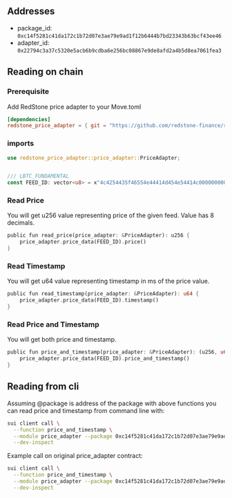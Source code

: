 ## Addresses

* package_id: `0xc14f5281c41da172c1b72d07e3ae79e9ad1f12b6444b7bd23343b63bcf43ee46`
* adapter_id: `0x22794c3a37c5320e5acb6b9cdba6e256bc08867e9de8afd2a4b5d8ea7061fea3`


## Reading on chain

### Prerequisite
Add RedStone price adapter to your Move.toml
```toml
[dependencies]
redstone_price_adapter = { git = "https://github.com/redstone-finance/redstone-oracles-monorepo", subdir = "packages/sui-connector/sui/deployments/suiMultifeed/price_adapter", rev = "main" }
```
### imports
```rust
use redstone_price_adapter::price_adapter::PriceAdapter;


/// LBTC_FUNDAMENTAL
const FEED_ID: vector<u8> = x"4c4254435f46554e44414d454e54414c00000000000000000000000000000000";
```

### Read Price
You will get u256 value representing price of the given feed. Value has 8 decimals.
```rust
public fun read_price(price_adapter: &PriceAdapter): u256 {
    price_adapter.price_data(FEED_ID).price()
}
```

### Read Timestamp
You will get u64 value representing timestamp in ms of the price value.
```rust
public fun read_timestamp(price_adapter: &PriceAdapter): u64 {
    price_adapter.price_data(FEED_ID).timestamp()
}
```


### Read Price and Timestamp
You will get both price and timestamp.
```rust
public fun price_and_timestamp(price_adapter: &PriceAdapter): (u256, u64) {
    price_adapter.price_data(FEED_ID).price_and_timestamp()
}
```

## Reading from cli

Assuming @package is address of the package with above functions you can read price and timestamp from command line with:

```bash
sui client call \
  --function price_and_timestamp \
  --module price_adapter --package 0xc14f5281c41da172c1b72d07e3ae79e9ad1f12b6444b7bd23343b63bcf43ee46 --args 0x22794c3a37c5320e5acb6b9cdba6e256bc08867e9de8afd2a4b5d8ea7061fea3 --args 0x4c4254435f46554e44414d454e54414c00000000000000000000000000000000 \
  --dev-inspect

```

Example call on original price_adapter contract:
```bash
sui client call \
  --function price_and_timestamp \
  --module price_adapter --package 0xc14f5281c41da172c1b72d07e3ae79e9ad1f12b6444b7bd23343b63bcf43ee46 --args 0x22794c3a37c5320e5acb6b9cdba6e256bc08867e9de8afd2a4b5d8ea7061fea3 --args 0x4c4254435f46554e44414d454e54414c00000000000000000000000000000000 \
  --dev-inspect
```
